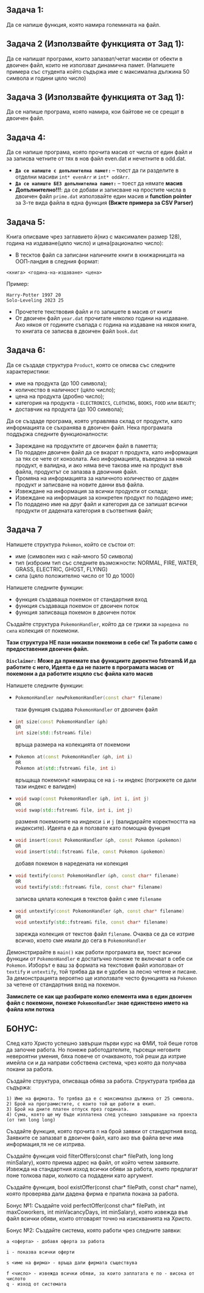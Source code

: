 ## Задача 1:
Да се напише функция, която намира големината на файл.
## Задача 2 (Използвайте функцията от Зад 1):
Да се напишат програми, които запазват/четат масиви от обекти в двоичен файл, които не използват динамична памет. (Напишете примера със студента който съдържа име с максимална дължина 50 символа и години цяло число)



## Задача 3 (Използвайте функцията от Зад 1):
Да се напише програма, която намира, кои байтове не се срещат в двоичен файл.
## Задача 4:
Да се напише програма, която прочита масив от числа от един файл и за записва четните от тях в нов файл even.dat и нечетните в odd.dat.
- **`Да се напиште с допълнителна памет:`** – тоест да ги разделите в отделни масиви `int* evenArr` и `int* oddArr`.
- **`Да се напиште БЕЗ допълнителна памет:`** – тоест да нямате **масив**
- **Допълнително!!!**: да се добави и записване на простите числа в двоичен файл `prime.dat` използвайте един масив и **function pointer** за 3-те вида файла в една функция **(Вижте примера за CSV Parser)**


## Задача 5: 
Книга описваме чрез заглавието й(низ с максимален размер 128), година на издаване(цяло число) и цена(рационално число): 
- В тесктов файл са записани наличните книги в книжарницата на ООП-ландия в следния формат:
```
<книга> <година-на-издаване> <цена>
```
Пример:
```
Harry-Potter 1997 20
Solo-Leveling 2023 25
```
- Прочететe текствовия файл и го запишете в масив от книги
- От двоичен файл `year.dat` прочитате няколко години на издаване. Ако някоя от годините съвпада с година на издаване на някоя книга, то книгата се записва в двоичен файл `book.dat`

## Задача 6: 
Да се създаде структура `Product`, която се описва със следните характеристики:
- име на продукта (до 100 символа);
- количество в наличност (цяло число);
- цена на продукта (дробно число);
- категория на продукта - `ELECTRONICS`, `CLOTHING`, `BOOKS`, `FOOD` или `BEAUTY`;
- доставчик на продукта (до 100 символа);

Да се създаде програма, която управлява склад от продукти, като информацията се съхранява в двоичен файл. 
Нека програмата поддържа следните функционалности:
- Зареждане на продуктите от двоичен файл в паметта;
- По подаден двоичен файл да се вкарат n продукта, като информация за тях се чете от конзолата. Ако информацията, въведена за някой продукт, е валидна, и ако няма вече такова име на продукт във файла, продуктът се запазва в двоичния файл.
- Промяна на информацията за наличното количество от даден продукт и записване на новите данни във файла.
- Извеждане на информация за всички продукти от склада;
- Извеждане на информация за конкретен продукт по подадено име;
- По подадено име на друг файл и категория да се запишат всички продукти от дадената категория в съответния файл;


## Задача 7
Напишете структура ```Pokemon```, който се състои от:

- име (символен низ с най-много 50 символа)
- тип (изброим тип със следните възможности: NORMAL, FIRE, WATER, GRASS, ELECTRIC, GHOST, FLYING)
- сила (цяло положително число от 10 до 1000)

Напишете следните функции:
- функция създаваща покемон от стандартния вход
- функция създаваща покемон от двоичен поток
- функция записваща покемон в двоичен поток

Създайте структура ```PokemonHandler```, който да се грижи за ```наредена по сила``` колекция от покемони. 

**Тази структура НЕ пази никакви покемони в себе си! Тя работи само с предоставения двоичен файл.**

**`Disclaimer:` Може да приемате във функциите директно fstream& И да работите с него, Идеята е да не пазите в програмата масив от покемони а да работите изцяло със файла като масив**

Напишете следните функции:
- ```c++
  PokemonHandler newPokemonHandler(const char* filename)
  ```
  тази функция създава ```PokemonHandler``` от двоичен файл
- ```c++
  int size(const PokemonHandler &ph)
  OR
  int size(std::fstream& file)
  ```
  връща размера на колекцията от покемони
- ```c++
  Pokemon at(const PokemonHandler &ph, int i)
  OR
  Pokemon at(std::fstream& file, int i)
  ```
  връщаща покемонът намиращ се на ```i-ти``` индекс (погрижете се дали тази индекс е валиден)
- ```c++
  void swap(const PokemonHandler &ph, int i, int j)
  OR
  void swap(std::fstream& file, int i, int j)
  ```
  разменя покемоните на индекси ```i``` и ```j``` (валидирайте коректността на индексите). Идеята е да я ползвате като помощна функция
- ```c++
  void insert(const PokemonHandler &ph, const Pokemon &pokemon)
  OR
  void insert(std::fstream& file, const Pokemon &pokemon)
  ```
  добавя покемон в наредената ни колекция
- ```c++
  void textify(const PokemonHandler &ph, const char* filename)
  OR
  void textify(std::fstream& file, const char* filename)
  ```
  записва цялата колекция в текстов файл с име ```filename```
- ```c++
  void untextify(const PokemonHandler &ph, const char* filename)
  OR
  void untextify(std::fstream& file, const char* filename)
  ```
  зарежда колекция от текстов файл ```filename```. Очаква се да се изтрие всичко, което сме имали до сега в ```PokemonHandler```

Демонстрирайте в ```main()``` как работи програмата ви, тоест всички функции от ```PokemonHandler``` е достатъчно понеже те включват в себе си ```Pokemon```. Изборът е ваш за формата на текстовия файл използван от ```textify``` и ```untextify```, той трябва да ви е удобен за лесно четене и писане. За демонстрацията вероятно ще използвате често функцията на ```Pokemon``` за четене от стандартния вход на покемон.

**Замислете се как ще разбирате колко елемента има в един двоичен файл с покемони, понеже ```PokemonHandler``` знае единствено името на файла или потока**


## БОНУС:
След като Христо успешно завърши първи курс на ФМИ, той беше готов да започне работа. Но понеже работодателите, търсещи неговите невероятни умения, бяха повече от очакваното, той реши да изтрие имейла си и да направи собствена система, чрез която да получава покани за работа.

Създайте структура, описваща обява за работа. Структурата трябва да съдържа:

    1) Име на фирмата. То трябва да е с максимална дължина от 25 символа.
    2) Брой на програмистите, с които той ще работи в екип.
    3) Брой на дните платен отпуск през годината.
    4) Сума, която ще му бъде изплатена след успешно завършване на проекта  (от тип long long)

Създайте функция, която прочита n на брой заявки от стандартния вход.
Заявките се запазват в двоичен файл, като ако във файла вече има информация,тя не се изтрива.

Създайте функция void filterOffers(const char* filePath, long long minSalary), която приема адрес на файл, от който четем заявките. Извежда на стандартния изход всички обяви за работа, които предлагат поне толкова пари, колкото са подадени като аргумент.

Създайте функция, bool existOffer(const char* filePath, const char* name),
която проверява дали дадена фирма е пратила покана за работа.

Бонус №1: Създайте void perfectOffer(const char* filePath, int maxCoworkers, int minVacancyDays, int minSalary), която извежда във файл всички обяви, които отговарят точно на изискванията на Христо.

Бонус №2: Създайте система, която работи чрез следните заявки:

    a <оферта> - добавя оферта за работа

    i - показва всички оферти

    s <име на фирма> - връща дали фирмата съществува

    f <число> - извежда всички обяви, за които заплатата е по - висока от числото
    q - изход от системата